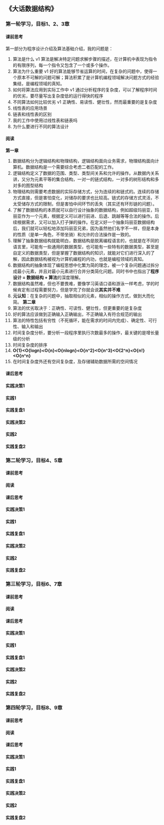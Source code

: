## 《大话数据结构》
### 第一轮学习，目标1、2、3章
#### 课前思考
第一部分为程序设计介绍及算法基础介绍，我的问题是：
1. 算法是什么
v1 算法是解决特定问题求解步骤的描述，在计算机中表现为指令的有限序列，每一个指令又包含了一个或多个操作。
2. 算法为什么重要
v1 好的算法能够节省运算的时间，在复杂的问题中，使得一个原本不可解的问题可解；算法积累了是计算机编程领域解决问题方式的经验集结，是编程领域的真知。
3. 如何将算法应用到实际工作中
v1 通过分析程序的复杂度，可以了解程序时间的优劣，要尽量写出复杂度低的运行得快的程序
4. 不同算法如何比较优劣
v1 正确性、易读性、健壮性，然而最重要的是复杂度
5. 线性表的应用场景
6. 链表和线性表的区别
7. 我的工作中使用过线性表和链表吗
8. 为什么要进行不同的算法设计
#### 阅读
**第一章**
1. 数据结构分为逻辑结构和物理结构，逻辑结构面向业务需求，物理结构面向计算机。数据结构是一个需要综合考虑二者匹配的工作。
2. 逻辑结构定义了数据的范围、类型、类型间关系和允许的操作。从数据内关系讲，又分为元素平等的集合结构，一对一的链式结构，一对多的树形结构和多对多的图型结构
3. 物理结构则需要考虑数据的实际存储方式，分为连续的和链式的。连续的存储方式直接，但是害怕变化，对储存的要求也比较高。链式的存储方式灵活，不太受储存方式的限制，但是害怕中间环节的丢失（其实还有环形链的问题）。
4. 了解了数据结构的本质就可以自行设计抽象的数据结构，例如超级玛丽亚，玛丽亚作为一个元素，根据定义可以进行前进、后退、跳越等等合法的操作。后续根据需求，又可以加入打子弹的操作。在定义好一个抽象玛丽亚数据结构后，我们就可以轻松地添加玛丽亚兄弟，因为虽然他们名字不一样，但是本身的性质（是单一角色，不带坐骑）和允许的合法操作是一致的。
5. 理解了抽象数据结构就能明白，数据结构是脱离编程语言的，也就是在不同的语言里，可能有一些通用的数据类型，也可能有一些特有的数据类型，甚至是自定义的数据类型，但是掌握了数据结构的知识，就能对它们进行深入的了解，因此数据结构被视为计算机编程的内功，也就是编程领域的真知。
6. 数据结构的抽象体现了编程思想中化繁为简的理念，被一个复杂问题通过拆分成最小元素，并且对最小元素进行合并分类简化问题。同时书中也指出了**程序设计 = 数据结构 + 算法**的深度理解。
7. 数据结构虽然难，但也不要畏难，要像学习英语口语和游泳一样考虑，学的时候肯定有过程需要努力，但是学完了你就会说**其实并不难**
8. **元认知**：在复杂的问题中，抽取相似的元素，相似的操作方式，做到大而化简。
**第二章**
1. 算法的优劣取决于：正确性、可读性、健壮性，但更重要的是复杂度
2. 好的算法应该做到正确输入正确输出，不正确输入有符合规范的输出
3. 算法的特性包括有穷性（不死循环，能在需求的时间内完成）、确定性、可行性、输入和输出
4. 时间复杂度分析，要分析一段程序里执行次数最多的操作，最关键的是增长量级的分析
5. 时间复杂度的排序
6. **O{1}<O{logn}<O{n}<O{nlogn}<O{n^2}<O{n^3}<O{2^n}<O{n!}<O{n^n}**
7. 在时间复杂度外还有空间复杂度，及存储辅助数据所需的空间情况

#### 课后思考
#### 实践决策1
#### 实践1
#### 实践复盘1
#### 实践决策2
#### 实践2
#### 实践复盘2

### 第二轮学习，目标4、5章
#### 课前思考
#### 阅读
#### 课后思考
#### 实践决策1
#### 实践1
#### 实践复盘1
#### 实践决策2
#### 实践2
#### 实践复盘2

### 第三轮学习，目标6、7章
#### 课前思考
#### 阅读
#### 课后思考
#### 实践决策1
#### 实践1
#### 实践复盘1
#### 实践决策2
#### 实践2
#### 实践复盘2

### 第四轮学习，目标8、9章
#### 课前思考
#### 阅读
#### 课后思考
#### 实践决策1
#### 实践1
#### 实践复盘1
#### 实践决策2
#### 实践2
#### 实践复盘2
